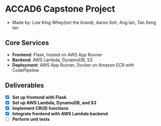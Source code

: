 # ACCAD6 Capstone Project

- Made by: Low King Whey(not the brand), Aaron Soh, Ang Ian, Tan Xeng Ian

## Core Services

- **Frontend**: Flask, hosted on AWS App Runner
- **Backend**: AWS Lambda, DynamoDB, S3
- **Deployment**: AWS App Runner, Docker on Amazon ECR with CodePipeline

## Deliverables

- [x] **Set up frontend with Flask**
- [x] **Set up AWS Lambda, DynamoDB, and S3**
- [x] **Implement CRUD functions**
- [x] **Integrate frontend with AWS Lambda backend**
- [ ] **Perform unit tests**
